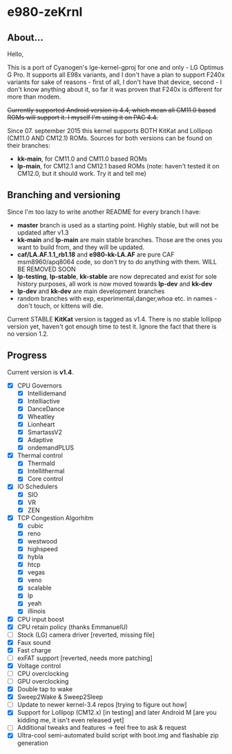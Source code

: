 # e980-zeKrnl

## About...

Hello,

This is a port of Cyanogen's lge-kernel-gproj for one and only - LG 
Optimus G Pro. It supports all E98x variants, and I don't have a plan 
to support F240x variants for sake of reasons - first of all, I don't 
have that device, second - I don't know anything about it, so far it 
was proven that F240x is different for more than modem.

~~Currently supported Android version is 4.4, which mean all CM11.0 
based ROMs will support it. I myself I'm using it on PAC 4.4.~~

Since 07. september 2015 this kernel supports BOTH KitKat and Lollipop (CM11.0 AND CM12.1) ROMs.
Sources for both versions can be found on their branches:
- **kk-main**, for CM11.0 and CM11.0 based ROMs
- **lp-main**, for CM12.1 and CM12.1 based ROMs (note: haven't tested it on CM12.0, but it should work. Try it and tell me)

## Branching and versioning

Since I'm too lazy to write another README for every branch I have:

- **master** branch is used as a starting point. Highly stable, but will not be updated after v1.3
- **kk-main** and **lp-main** are main stable branches. Those are the ones you want to build from, and they will be updated.
- **caf/LA.AF.1.1_rb1.18** and **e980-kk-LA.AF** are pure CAF msm8960/apq8064 code, so don't try to do anything with them. WILL BE REMOVED SOON
- **lp-testing**, **lp-stable**, **kk-stable** are now deprecated and exist for sole history purposes, all work is now moved towards **lp-dev** and **kk-dev**
- **lp-dev** and **kk-dev** are main development branches
- random branches with exp, experimental,danger,whoa etc. in names - don't touch, or kittens will die.

Current STABLE **KitKat** version is tagged as v1.4. There is no stable lollipop version yet, haven't got enough time to test it.
Ignore the fact that there is no version 1.2.

## Progress

Current version is **v1.4**.

- [x] CPU Governors
	- [x] Intellidemand
	- [x] Intelliactive
	- [x] DanceDance
	- [x] Wheatley
	- [x] Lionheart
	- [x] SmartassV2
	- [x] Adaptive
	- [x] ondemandPLUS
- [x] Thermal control
	- [x] Thermald
	- [x] Intellithermal
	- [x] Core control
- [x] IO Schedulers
	- [x] SIO
	- [x] VR
	- [x] ZEN
- [x] TCP Congestion Algorhitm
	- [x] cubic
	- [x] reno
	- [x] westwood
	- [x] highspeed
	- [x] hybla
	- [x] htcp
	- [x] vegas
	- [x] veno
	- [x] scalable
	- [x] lp
	- [x] yeah
	- [x] illinois
- [x] CPU input boost
- [x] CPU retain policy (thanks EmmanuelU)
- [ ] Stock (LG) camera driver [reverted, missing file]
- [x] Faux sound
- [x] Fast charge
- [ ] exFAT support [reverted, needs more patching]
- [x] Voltage control
- [ ] CPU overclocking
- [ ] GPU overclocking
- [x] Double tap to wake
- [x] Sweep2Wake & Sweep2Sleep
- [ ] Update to newer kernel-3.4 repos [trying to figure out how]
- [x] Support for Lollipop (CM12.x) [in testing] and later Android M [are you kidding me, it isn't even released yet]
- [ ] Additional tweaks and features -> feel free to ask & request
- [x] Ultra-cool semi-automated build script with boot.img and flashable zip generation
